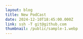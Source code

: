 ```yaml
---
layout: blog
title: New PodCast
date: 2024-12-10T18:45:00.000Z
link: ssh -T git@github.com
thumbnail: /public/sample-1.webp
---
```

